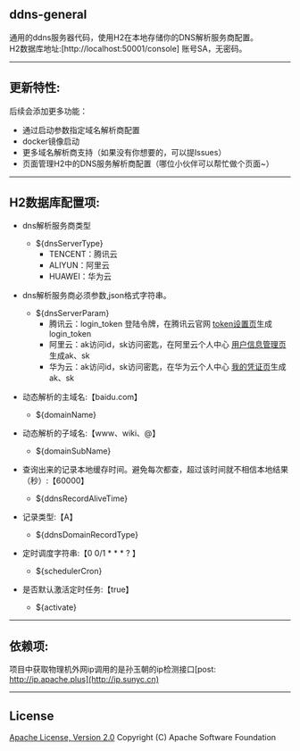 ## ddns-general
  通用的ddns服务器代码，使用H2在本地存储你的DNS解析服务商配置。   
  H2数据库地址:[http://localhost:50001/console]  账号SA，无密码。

----------
## 更新特性:
后续会添加更多功能： 
  * 通过启动参数指定域名解析商配置
  * docker镜像启动
  * 更多域名解析商支持（如果没有你想要的，可以提Issues）
  * 页面管理H2中的DNS服务解析商配置（哪位小伙伴可以帮忙做个页面~）

----------
## H2数据库配置项:
* dns解析服务商类型
    * ${dnsServerType}
        * TENCENT：腾讯云
        * ALIYUN：阿里云
        * HUAWEI：华为云
* dns解析服务商必须参数,json格式字符串。
    * ${dnsServerParam}
        * 腾讯云：login_token 登陆令牌，在腾讯云官网 [token设置页][tencent_token]生成login_token
        * 阿里云：ak访问id，sk访问密匙，在阿里云个人中心 [用户信息管理页][aliyun_token]生成ak、sk
        * 华为云：ak访问id，sk访问密匙，在华为云个人中心 [我的凭证页][huawei_token]生成ak、sk

* 动态解析的主域名:【baidu.com】
    * ${domainName}

* 动态解析的子域名:【www、wiki、@】
    * ${domainSubName}

* 查询出来的记录本地缓存时间。避免每次都查，超过该时间就不相信本地结果（秒）:【60000】
    * ${ddnsRecordAliveTime}

* 记录类型:【A】
    * ${ddnsDomainRecordType}

* 定时调度字符串:【0 0/1 * * * ? 】
    * ${schedulerCron}

* 是否默认激活定时任务:【true】
    * ${activate}

----------
## 依赖项:
项目中获取物理机外网ip调用的是孙玉朝的ip检测接口[post:   http://ip.apache.plus](http://ip.sunyc.cn)

----------
## License
[Apache License, Version 2.0](http://www.apache.org/licenses/LICENSE-2.0.html) Copyright (C) Apache Software Foundation

[tencent_token]: https://console.dnspod.cn/account/token
[aliyun_token]: https://usercenter.console.aliyun.com/?spm=api-workbench.API%20Explorer.0.0.113b1e0fG0CkQG#/manage/ak
[huawei_token]: https://console.huaweicloud.com/iam/?region=cn-north-4&locale=zh-cn#/mine/accessKey
